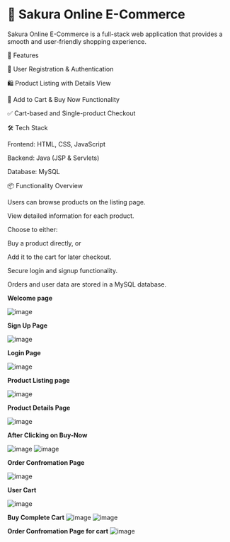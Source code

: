<h1> 🌸 Sakura Online E-Commerce </h1>
Sakura Online E-Commerce is a full-stack web application that provides a smooth and user-friendly shopping experience.

<p>🚀 Features</p>
 👤 User Registration & Authentication

🛍️ Product Listing with Details View

🛒 Add to Cart & Buy Now Functionality

✅ Cart-based and Single-product Checkout

<p>🛠️ Tech Stack</p>
Frontend: HTML, CSS, JavaScript

 Backend: Java (JSP & Servlets)

 Database: MySQL

<p>📦 Functionality Overview</p>
Users can browse products on the listing page.

View detailed information for each product.

Choose to either:

Buy a product directly, or

Add it to the cart for later checkout.

Secure login and signup functionality.

Orders and user data are stored in a MySQL database.

**Welcome page**

![image](https://github.com/user-attachments/assets/273454e1-ce18-4704-befd-524f02d96088)

**Sign Up Page**

![image](https://github.com/user-attachments/assets/51d643b6-4c5c-49ac-a483-f4a94808eda1)

**Login Page**

![image](https://github.com/user-attachments/assets/9a4f9ecd-3d17-47ad-bf6c-077e4b127260)


**Product Listing page**

![image](https://github.com/user-attachments/assets/4ebad26f-5aca-4055-b165-0878ecc92819)

**Product Details Page**

![image](https://github.com/user-attachments/assets/135209a3-97fa-4637-87df-ffe9b1cfa726)

**After Clicking on Buy-Now**

![image](https://github.com/user-attachments/assets/9d46560f-437a-468f-9e3b-e80a690148bb)
![image](https://github.com/user-attachments/assets/63ec4806-babf-4322-8c55-96a4e8f5987c)

**Order Confromation Page**

![image](https://github.com/user-attachments/assets/8fa5e316-da54-4f4d-8a14-cb1e50e119e6)

**User Cart**

![image](https://github.com/user-attachments/assets/f12682ee-8ebe-4e2b-96a8-585dc8064e9e)

**Buy Complete Cart**
![image](https://github.com/user-attachments/assets/beb06580-5dd9-4866-b2a5-1edf233d8f17)
![image](https://github.com/user-attachments/assets/105780c9-1bc9-42a0-a20c-3070369df2bc)

**Order Confromation Page for cart**
![image](https://github.com/user-attachments/assets/56b86f2a-e6a1-4074-abc7-b52fbcc33311)









